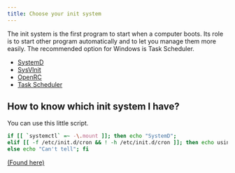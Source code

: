 ```yaml
---
title: Choose your init system
---
```


The init system is the first program to start when a computer boots. Its role is
to start other program automatically and to let you manage them more easily. The
recommended option for Windows is Task Scheduler.

<ul class="choices">
  <li><a href="systemd/">SystemD</a></li>
  <li><a href="sysvinit/">SysVInit</a></li>
  <li><a href="openrc/">OpenRC</a></li>
  <li><a href="taskscheduler/">Task Scheduler</a></li>
</ul>

## How to know which init system I have?

You can use this little script.

```bash
if [[ `systemctl` =~ -\.mount ]]; then echo "SystemD";
elif [[ -f /etc/init.d/cron && ! -h /etc/init.d/cron ]]; then echo using "SysVInit";
else echo "Can't tell"; fi
```

[(Found here)](https://unix.stackexchange.com/a/164092)
